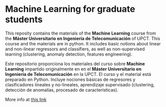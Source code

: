 # Machine Learning for graduate students

This reposity contains the materials of the <b>Machine Learning</b> course from the <b>Máster Universitario en Ingeniería de Telecomunicación</b> of UPCT. This course and the materials are in python. It includes basic notions about linear and non-linear regressors and classifiers, as well as non-supervised learning (clustering, anomaly detection, features engineering).

Este repositorio proporciona los materiales del curso sobre <b>Machine Learning</b> impartido originalmente en en el <b>Máster Universitario en Ingeniería de Telecomunicación</b> en la UPCT. El curso y el material está preparado en Python. Incluye nociones básicas de regresores y clasificadores lineales y no-lineales, aprendizaje supervisado (clustering, detección de anomalías, procesado de características). 

More info at <a href="http://jval.es">this link</a>
